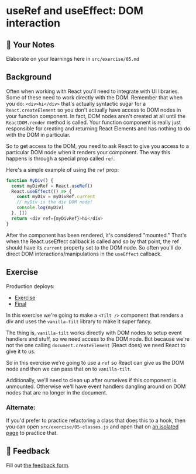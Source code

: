 # useRef and useEffect: DOM interaction

## 📝 Your Notes

Elaborate on your learnings here in `src/exercise/05.md`

## Background

Often when working with React you'll need to integrate with UI libraries. Some of these need to work directly with the DOM. Remember that when you do: `<div>hi</div>` that's actually syntactic sugar for a `React.createElement` so you don't actually have access to DOM nodes in your function component. In fact, DOM nodes aren't created at all until the `ReactDOM.render` method is called.
Your function component is really just responsible for creating and returning React Elements and has nothing to do with the DOM in particular.

So to get access to the DOM, you need to ask React to give you access to a particular DOM node when it renders your component. The way this happens is through a special prop called `ref`.

Here's a simple example of using the `ref` prop:

```javascript
function MyDiv() {
  const myDivRef = React.useRef()
  React.useEffect(() => {
    const myDiv = myDivRef.current
    // myDiv is the div DOM node!
    console.log(myDiv)
  }, [])
  return <div ref={myDivRef}>hi</div>
}
```

After the component has been rendered, it's considered "mounted." That's when the React.useEffect callback is called and so by that point, the ref should have its `current` property set to the DOM node. So often you'll do direct DOM interactions/manipulations in the `useEffect` callback.

## Exercise

Production deploys:

- [Exercise](https://react-hooks.netlify.app/isolated/exercise/05.js)
- [Final](https://react-hooks.netlify.app/isolated/final/05.js)

In this exercise we're going to make a `<Tilt />` component that renders a div and uses the `vanilla-tilt` library to make it super fancy.

The thing is, `vanilla-tilt` works directly with DOM nodes to setup event handlers and stuff, so we need access to the DOM node. But because we're not the one calling `document.createElement` (React does) we need React to give it to us.

So in this exercise we're going to use a `ref` so React can give us the DOM node and then we can pass that on to `vanilla-tilt`.

Additionally, we'll need to clean up after ourselves if this component is unmounted. Otherwise we'll have event handlers dangling around on DOM nodes that are no longer in the document.

### Alternate:

If you'd prefer to practice refactoring a class that does this to a hook, then you can open `src/exercise/05-classes.js` and open that on [an isolated page](http://localhost:3000/isolated/exercise/05-classes.js) to practice that.

## 🦉 Feedback

Fill out
[the feedback form](https://ws.kcd.im/?ws=React%20Hooks%20%F0%9F%8E%A3&e=05%3A%20useRef%20and%20useEffect%3A%20DOM%20interaction&em=).
